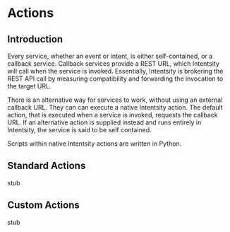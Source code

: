 
# Actions

## Introduction

Every service, whether an event or intent, is either self-contained, or a callback service.  Callback services provide a REST URL, which Intentsity will call when the service is invoked.  Essentially, Intentsity is brokering the REST API call by measuring compatibility and forwarding the invocation to the target URL.  

There is an alternative way for services to work, without using an external callback URL.  They can can execute a native Intentsity action. The default action, that is executed when a service is invoked, requests the callback URL.  If an alternative action is supplied instead and runs entirely in Intentsity, the service is said to be self contained.

Scripts within native Intentsity actions are written in Python.   


## Standard Actions

stub


## Custom Actions

stub


